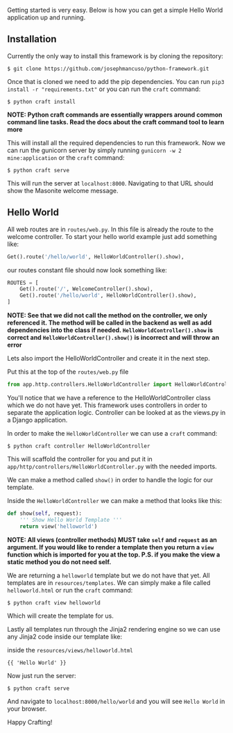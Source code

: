Getting started is very easy. Below is how you can get a simple Hello World application up and running.

## Installation

Currently the only way to install this framework is by cloning the repository:

    $ git clone https://github.com/josephmancuso/python-framework.git

Once that is cloned we need to add the pip dependencies. You can run `pip3 install -r "requirements.txt"` or you can run the `craft` command:

    $ python craft install

**NOTE: Python craft commands are essentially wrappers around common command line tasks. Read the docs about the craft command tool to learn more**

This will install all the required dependencies to run this framework. Now we can run the gunicorn server by simply running `gunicorn -w 2 mine:application` or the `craft` command:

    $ python craft serve

This will run the server at `localhost:8000`. Navigating to that URL should show the Masonite welcome message.

## Hello World

All web routes are in `routes/web.py`. In this file is already the route to the welcome controller. To start your hello world example just add something like:

```python
Get().route('/hello/world', HelloWorldController().show),
```

our routes constant file should now look something like:

```python
ROUTES = [
    Get().route('/', WelcomeController().show),
    Get().route('/hello/world', HelloWorldController().show),
]
```

**NOTE: See that we did not call the method on the controller, we only referenced it. The method will be called in the backend as well as add dependencies into the class if needed. `HelloWorldController().show` is correct and `HelloWorldController().show()` is incorrect and will throw an error**

Lets also import the HelloWorldController and create it in the next step.

Put this at the top of the `routes/web.py` file
```python
from app.http.controllers.HelloWorldController import HelloWorldController
```

You'll notice that we have a reference to the HelloWorldController class which we do not have yet. This framework uses controllers in order to separate the application logic. Controller can be looked at as the views.py in a Django application.

In order to make the `HelloWorldController` we can use a `craft` command:

    $ python craft controller HelloWorldController

This will scaffold the controller for you and put it in `app/http/controllers/HelloWorldController.py` with the needed imports.

We can make a method called `show()` in order to handle the logic for our template.

Inside the `HelloWorldController` we can make a method that looks like this:

```python
def show(self, request):
    ''' Show Hello World Template '''
    return view('helloworld')
```

**NOTE: All views (controller methods) MUST take `self` and `request` as an argument. If you would like to render a template then you return a `view` function which is imported for you at the top. P.S. if you make the view a static method you do not need self.**

We are returning a `helloworld` template but we do not have that yet. All templates are in `resources/templates`. We can simply make a file called `helloworld.html` or run the `craft` command:

    $ python craft view helloworld

Which will create the template for us.

Lastly all templates run through the Jinja2 rendering engine so we can use any Jinja2 code inside our template like:

inside the `resources/views/helloworld.html`
```
{{ 'Hello World' }}
```

Now just run the server:

    $ python craft serve

And navigate to `localhost:8000/hello/world` and you will see `Hello World` in your browser.

Happy Crafting!





